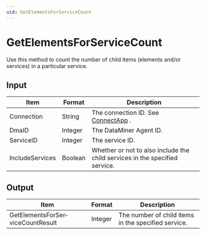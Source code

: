 ```yaml
---
uid: GetElementsForServiceCount
---
```


# GetElementsForServiceCount

Use this method to count the number of child items (elements and/or services) in a particular service.

## Input

| Item            | Format  | Description                                                                 |
|-----------------|---------|-----------------------------------------------------------------------------|
| Connection      | String  | The connection ID. See [ConnectApp](xref:ConnectApp) .                        |
| DmaID           | Integer | The DataMiner Agent ID.                                                     |
| ServiceID       | Integer | The service ID.                                                             |
| IncludeServices | Boolean | Whether or not to also include the child services in the specified service. |

## Output

| Item                              | Format  | Description                                         |
|-----------------------------------|---------|-----------------------------------------------------|
| GetElementsForSer­viceCountResult | Integer | The number of child items in the specified service. |

